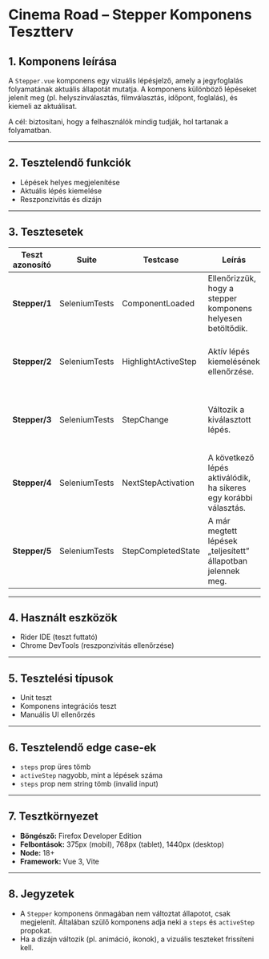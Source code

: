 # Cinema Road – Stepper Komponens Tesztterv

## 1. Komponens leírása

A `Stepper.vue` komponens egy vizuális lépésjelző, amely a jegyfoglalás folyamatának aktuális állapotát mutatja. A komponens különböző lépéseket jelenít meg (pl. helyszínválasztás, filmválasztás, időpont, foglalás), és kiemeli az aktuálisat. 

A cél: biztosítani, hogy a felhasználók mindig tudják, hol tartanak a folyamatban.

---

## 2. Tesztelendő funkciók

- Lépések helyes megjelenítése
- Aktuális lépés kiemelése
- Reszponzivitás és dizájn

---

## 3. Tesztesetek

| Teszt azonosító | Suite | Testcase | Leírás | Elvárt eredmény | Futási idő | Eredmény |
|-----------------|-------|----------|--------|-----------------|------------|----------|
| **Stepper/1** | SeleniumTests | ComponentLoaded | Ellenőrizzük, hogy a stepper komponens helyesen betöltődik. | Az összes lépés neve megjelenik, az első aktív. | 0,2 s | Passed |
| **Stepper/2** | SeleniumTests | HighlightActiveStep | Aktív lépés kiemelésének ellenőrzése. | Csak az aktuális lépés kap kiemelt stílust. | 0,3 s | Passed |
| **Stepper/3**        | SeleniumTests        | StepChange              | Változik a kiválasztott lépés.                     | A kiválasztott lépéshez tartozó stílus frissül.                | 0,4 s       | Passed   |
| **Stepper/4**        | SeleniumTests        | NextStepActivation               | A következő lépés aktiválódik, ha sikeres egy korábbi választás.      | A megfelelő lépés válik aktívvá.                                | 0,5 s       | Passed   |
| **Stepper/5**        | SeleniumTests           | StepCompletedState               | A már megtett lépések „teljesített” állapotban jelennek meg.          | A korábbi lépések completed stílust kapnak (pl. pipával).      | 0,4 s       | Passed   |

---

## 4. Használt eszközök

- Rider IDE (teszt futtató)
- Chrome DevTools (reszponzivitás ellenőrzése)

---

## 5. Tesztelési típusok

- Unit teszt
- Komponens integrációs teszt
- Manuális UI ellenőrzés

---

## 6. Tesztelendő edge case-ek

- `steps` prop üres tömb
- `activeStep` nagyobb, mint a lépések száma
- `steps` prop nem string tömb (invalid input)

---

## 7. Tesztkörnyezet

- **Böngésző:** Firefox Developer Edition
- **Felbontások:** 375px (mobil), 768px (tablet), 1440px (desktop)
- **Node:** 18+
- **Framework:** Vue 3, Vite

---

## 8. Jegyzetek

- A `Stepper` komponens önmagában nem változtat állapotot, csak megjelenít. Általában szülő komponens adja neki a `steps` és `activeStep` propokat.
- Ha a dizájn változik (pl. animáció, ikonok), a vizuális teszteket frissíteni kell.

